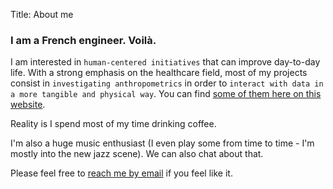 Title: About me

### I am a French engineer. Voilà.

I am interested in `human-centered initiatives` that can improve day-to-day life.
With a strong emphasis on the healthcare field, most of my projects consist in `investigating anthropometrics` in order to `interact with data in a more tangible and physical way`. You can find <a href="/projects">some of them here on this website</a>.

Reality is I spend most of my time drinking coffee.

I'm also a huge music enthusiast (I even play some from time to time - I'm mostly into the new jazz scene). We can also chat about that.

Please feel free to [reach me by email](mailto:koji.andria@e.email) if you feel like it.